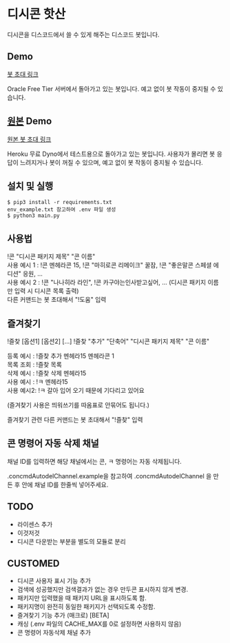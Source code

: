 # 디시콘 핫산
디시콘을 디스코드에서 쓸 수 있게 해주는 디스코드 봇입니다.

## Demo
[봇 초대 링크](https://discordapp.com/oauth2/authorize?&client_id=629279090716966932&scope=bot&permissions=2147593216)

Oracle Free Tier 서버에서 돌아가고 있는 봇입니다. 예고 없이 봇 작동이 중지될 수 있습니다. 

## [원본](https://github.com/Dogdriip/dccon_hassan) Demo
[원본 봇 초대 링크](https://discordapp.com/oauth2/authorize?&client_id=464437182887886850&scope=bot&permissions=101376)

Heroku 무료 Dyno에서 테스트용으로 돌아가고 있는 봇입니다. 사용자가 몰리면 봇 응답이 느려지거나 봇이 꺼질 수 있으며, 예고 없이 봇 작동이 중지될 수 있습니다. 

## 설치 및 실행
```
$ pip3 install -r requirements.txt
env_example.txt 참고하여 .env 파일 생성
$ python3 main.py
```

## 사용법
!콘 "디시콘 패키지 제목" "콘 이름"  
사용 예시 1 : !콘 멘헤라콘 15, !콘 "마히로콘 리메이크" 꿀잠, !콘 "좋은말콘 스페셜 에디션" 응원, ...  
사용 예시 2 : !콘 "나나히라 라인", !콘 카구야는인사받고싶어, ... (디시콘 패키지 이름만 입력 시 디시콘 목록 출력)  
다른 커맨드는 봇 초대해서 "!도움" 입력

## 즐겨찾기

!즐찾 [옵션1] [옵션2] [...]
!즐찾 "추가" "단축어" "디시콘 패키지 제목" "콘 이름"

등록 예시 : !즐찾 추가 멘헤라15 멘헤라콘 1  
목록 조회 : !즐찾 목록  
삭제 예시 : !즐찾 삭제 멘헤라15  
사용 예시 : !ㅋ 멘헤라15  
사용 예시2: !ㅋ 갈아 입어 오기 때문에 기다리고 있어요

(즐겨찾기 사용은 띄워쓰기를 따옴표로 안묶어도 됩니다.)

즐겨찾기 관련 다른 커맨드는 봇 초대해서 "!즐찾" 입력

## 콘 명령어 자동 삭제 채널
채널 ID를 입력하면 해당 채널에서는 콘, ㅋ 명령어는 자동 삭제됩니다.

.concmdAutodelChannel.example을 참고하여
.concmdAutodelChannel
을 만든 후 안에 채널 ID를 한줄씩 넣어주세요.

## TODO
* 라이센스 추가
* 이것저것
* 디시콘 다운받는 부분을 별도의 모듈로 분리

## CUSTOMED
* 디시콘 사용자 표시 기능 추가
* 검색에 성공했지만 검색결과가 없는 경우 만두콘 표시하지 않게 변경.
* 패키지만 입력했을 때 패키지 URL을 표시하도록 함.
* 패키지명이 완전히 동일한 패키지가 선택되도록 수정함.
* 즐겨찾기 기능 추가 (매크로) [BETA]
* 캐싱 (.env 파일의 CACHE_MAX를 0로 설정하면 사용하지 않음)
* 콘 명령어 자동삭제 채널 추가
